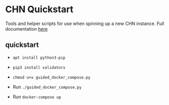 # CHN Quickstart

Tools and helper scripts for use when spinning up a new CHN instance.  Full
documentation [here](https://communityhoneynetwork.readthedocs.io/en/stable/quickstart/)

## quickstart

* `apt install python3-pip`
* `pip3 install validators`
* `chmod u+x guided_docker_compose.py`
* Run `./guided_docker_compose.py`

* Run `docker-compose up`
